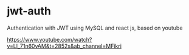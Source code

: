 # jwt-auth
Authentication with JWT using MySQL and react js, based on youtube

https://www.youtube.com/watch?v=Ll_71n60vAM&t=2852s&ab_channel=MFikri
